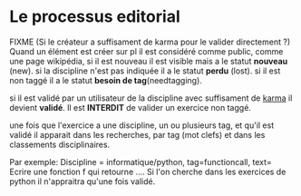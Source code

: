 # Le processus editorial

FIXME (Si le créateur a suffisament de karma pour le valider directement ?) Quand un élément est créer sur pl il est considéré comme public, comme une page wikipédia,
si il est nouveau il est visible mais a le statut **nouveau** (new).
si la discipline n'est pas indiquée il a le statut **perdu** (lost).
si il est non taggé il a le statut **besoin de tag**(needtagging).

si il est validé par un utilisateur de la discipline avec suffisament de [karma](karma.md) il devient **validé**.
Il est **INTERDIT** de valider un exercice non taggé.

une fois que l'exercice a une discipline, un ou plusieurs tag, et qu'il est validé il apparait dans les recherches,
par tag (mot clefs) et dans les classements disciplinaires.

Par exemple: Discipline = informatique/python, tag=functioncall, text= Ecrire une fonction f qui retourne .... 
Si l'on cherche dans les exercices de python il n'appraitra qu'une fois validé.

